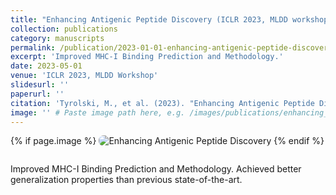 ```yaml
---
title: "Enhancing Antigenic Peptide Discovery (ICLR 2023, MLDD workshop)"
collection: publications
category: manuscripts
permalink: /publication/2023-01-01-enhancing-antigenic-peptide-discovery
excerpt: 'Improved MHC-I Binding Prediction and Methodology.'
date: 2023-05-01
venue: 'ICLR 2023, MLDD Workshop'
slidesurl: ''
paperurl: ''
citation: 'Tyrolski, M., et al. (2023). "Enhancing Antigenic Peptide Discovery." ICLR 2023, MLDD Workshop.'
image: '' # Paste image path here, e.g. /images/publications/enhancing_antigenic_peptide_discovery.png
---
```


{% if page.image %}
<img src="{{ page.image }}" alt="Enhancing Antigenic Peptide Discovery" style="max-width: 420px; border-radius: 8px; margin-bottom: 1em;" />
{% endif %}

Improved MHC-I Binding Prediction and Methodology. Achieved better generalization properties than previous state-of-the-art.

<!-- Add more details or links as available. -->
